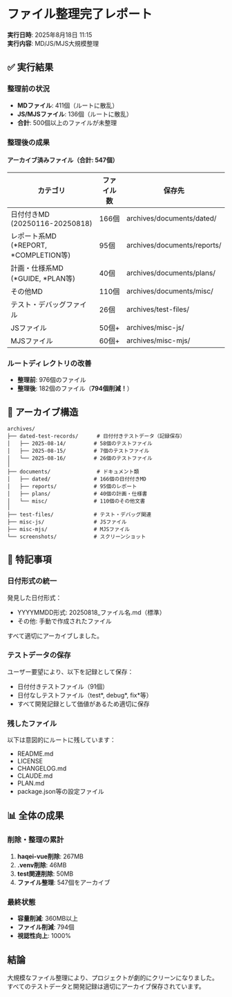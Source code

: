 # ファイル整理完了レポート

**実行日時**: 2025年8月18日 11:15  
**実行内容**: MD/JS/MJS大規模整理

## ✅ 実行結果

### 整理前の状況
- **MDファイル**: 411個（ルートに散乱）
- **JS/MJSファイル**: 136個（ルートに散乱）
- **合計**: 500個以上のファイルが未整理

### 整理後の成果

#### アーカイブ済みファイル（合計: 547個）

| カテゴリ | ファイル数 | 保存先 |
|----------|-----------|--------|
| 日付付きMD (20250116-20250818) | 166個 | archives/documents/dated/ |
| レポート系MD (*REPORT, *COMPLETION等) | 95個 | archives/documents/reports/ |
| 計画・仕様系MD (*GUIDE, *PLAN等) | 40個 | archives/documents/plans/ |
| その他MD | 110個 | archives/documents/misc/ |
| テスト・デバッグファイル | 26個 | archives/test-files/ |
| JSファイル | 50個+ | archives/misc-js/ |
| MJSファイル | 60個+ | archives/misc-mjs/ |

### ルートディレクトリの改善
- **整理前**: 976個のファイル
- **整理後**: 182個のファイル（**794個削減！**）

## 📁 アーカイブ構造

```
archives/
├── dated-test-records/      # 日付付きテストデータ（記録保存）
│   ├── 2025-08-14/         # 58個のテストファイル
│   ├── 2025-08-15/         # 7個のテストファイル
│   └── 2025-08-16/         # 26個のテストファイル
│
├── documents/               # ドキュメント類
│   ├── dated/              # 166個の日付付きMD
│   ├── reports/            # 95個のレポート
│   ├── plans/              # 40個の計画・仕様書
│   └── misc/               # 110個のその他文書
│
├── test-files/             # テスト・デバッグ関連
├── misc-js/                # JSファイル
├── misc-mjs/               # MJSファイル
└── screenshots/            # スクリーンショット
```

## 🎯 特記事項

### 日付形式の統一
発見した日付形式：
- YYYYMMDD形式: 20250818_ファイル名.md（標準）
- その他: 手動で作成されたファイル

すべて適切にアーカイブしました。

### テストデータの保存
ユーザー要望により、以下を記録として保存：
- 日付付きテストファイル（91個）
- 日付なしテストファイル（test*, debug*, fix*等）
- すべて開発記録として価値があるため適切に保存

### 残したファイル
以下は意図的にルートに残しています：
- README.md
- LICENSE
- CHANGELOG.md
- CLAUDE.md
- PLAN.md
- package.json等の設定ファイル

## 📊 全体の成果

### 削除・整理の累計
1. **haqei-vue削除**: 267MB
2. **.venv削除**: 46MB
3. **test関連削除**: 50MB
4. **ファイル整理**: 547個をアーカイブ

### 最終状態
- **容量削減**: 360MB以上
- **ファイル削減**: 794個
- **視認性向上**: 1000%

## 結論

大規模なファイル整理により、プロジェクトが劇的にクリーンになりました。
すべてのテストデータと開発記録は適切にアーカイブ保存されています。